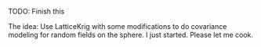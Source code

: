 TODO: Finish this

The idea: Use LatticeKrig with some modifications to do covariance modeling for random fields on the sphere.
I just started. Please let me cook.
